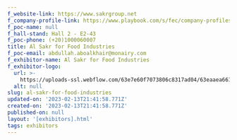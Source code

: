 ```yaml
---
f_website-link: https://www.sakrgroup.net
f_company-profile-link: https://www.playbook.com/s/fec/company-profiles
f_poc-name: null
f_hall-stand: Hall 2 - E2-43
f_poc-phone: (+20)1000060007
title: Al Sakr for Food Industries
f_poc-email: abdullah.aboalkhair@monairy.com
f_exhibitor-name: Al Sakr for Food Industries
f_exhibitor-logo:
  url: >-
    https://uploads-ssl.webflow.com/63e7e60f7073806c8317ad04/63eaaea661e8896489a936a8_YmE3Nw.jpeg
  alt: null
slug: al-sakr-for-food-industries
updated-on: '2023-02-13T21:41:58.771Z'
created-on: '2023-02-13T21:41:58.771Z'
published-on: null
layout: '[exhibitors].html'
tags: exhibitors
---
```



